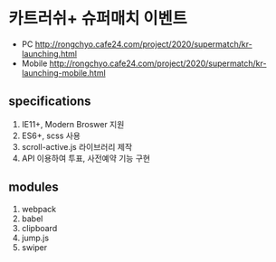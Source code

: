 # 카트러쉬+ 슈퍼매치 이벤트
- PC http://rongchyo.cafe24.com/project/2020/supermatch/kr-launching.html
- Mobile http://rongchyo.cafe24.com/project/2020/supermatch/kr-launching-mobile.html

## specifications
1. IE11+, Modern Broswer 지원
2. ES6+, scss 사용
3. scroll-active.js 라이브러리 제작
4. API 이용하여 투표, 사전예약 기능 구현

## modules
1. webpack
2. babel
5. clipboard
6. jump.js
7. swiper
